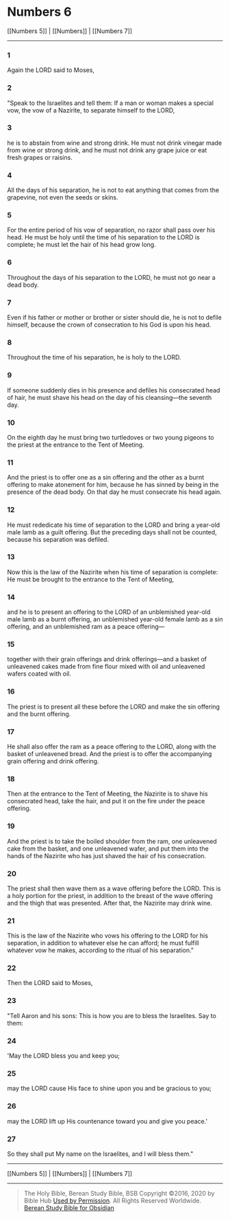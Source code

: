 # Numbers 6

[[Numbers 5]] | [[Numbers]] | [[Numbers 7]]

---

### 1
Again the LORD said to Moses,

### 2
"Speak to the Israelites and tell them: If a man or woman makes a special vow, the vow of a Nazirite, to separate himself to the LORD,

### 3
he is to abstain from wine and strong drink. He must not drink vinegar made from wine or strong drink, and he must not drink any grape juice or eat fresh grapes or raisins.

### 4
All the days of his separation, he is not to eat anything that comes from the grapevine, not even the seeds or skins.

### 5
For the entire period of his vow of separation, no razor shall pass over his head. He must be holy until the time of his separation to the LORD is complete; he must let the hair of his head grow long.

### 6
Throughout the days of his separation to the LORD, he must not go near a dead body.

### 7
Even if his father or mother or brother or sister should die, he is not to defile himself, because the crown of consecration to his God is upon his head.

### 8
Throughout the time of his separation, he is holy to the LORD.

### 9
If someone suddenly dies in his presence and defiles his consecrated head of hair, he must shave his head on the day of his cleansing—the seventh day.

### 10
On the eighth day he must bring two turtledoves or two young pigeons to the priest at the entrance to the Tent of Meeting.

### 11
And the priest is to offer one as a sin offering and the other as a burnt offering to make atonement for him, because he has sinned by being in the presence of the dead body. On that day he must consecrate his head again.

### 12
He must rededicate his time of separation to the LORD and bring a year-old male lamb as a guilt offering. But the preceding days shall not be counted, because his separation was defiled.

### 13
Now this is the law of the Nazirite when his time of separation is complete: He must be brought to the entrance to the Tent of Meeting,

### 14
and he is to present an offering to the LORD of an unblemished year-old male lamb as a burnt offering, an unblemished year-old female lamb as a sin offering, and an unblemished ram as a peace offering—

### 15
together with their grain offerings and drink offerings—and a basket of unleavened cakes made from fine flour mixed with oil and unleavened wafers coated with oil.

### 16
The priest is to present all these before the LORD and make the sin offering and the burnt offering.

### 17
He shall also offer the ram as a peace offering to the LORD, along with the basket of unleavened bread. And the priest is to offer the accompanying grain offering and drink offering.

### 18
Then at the entrance to the Tent of Meeting, the Nazirite is to shave his consecrated head, take the hair, and put it on the fire under the peace offering.

### 19
And the priest is to take the boiled shoulder from the ram, one unleavened cake from the basket, and one unleavened wafer, and put them into the hands of the Nazirite who has just shaved the hair of his consecration.

### 20
The priest shall then wave them as a wave offering before the LORD. This is a holy portion for the priest, in addition to the breast of the wave offering and the thigh that was presented. After that, the Nazirite may drink wine.

### 21
This is the law of the Nazirite who vows his offering to the LORD for his separation, in addition to whatever else he can afford; he must fulfill whatever vow he makes, according to the ritual of his separation."

### 22
Then the LORD said to Moses,

### 23
"Tell Aaron and his sons: This is how you are to bless the Israelites. Say to them:

### 24
'May the LORD bless you and keep you;

### 25
may the LORD cause His face to shine upon you and be gracious to you;

### 26
may the LORD lift up His countenance toward you and give you peace.'

### 27
So they shall put My name on the Israelites, and I will bless them."

---

[[Numbers 5]] | [[Numbers]] | [[Numbers 7]]

---

> The Holy Bible, Berean Study Bible, BSB
> Copyright &copy;2016, 2020 by Bible Hub
> [Used by Permission](https://berean.bible/terms.htm). All Rights Reserved Worldwide.
> [Berean Study Bible for Obsidian](https://github.com/gapmiss/berean-study-bible-for-obsidian)</small>

